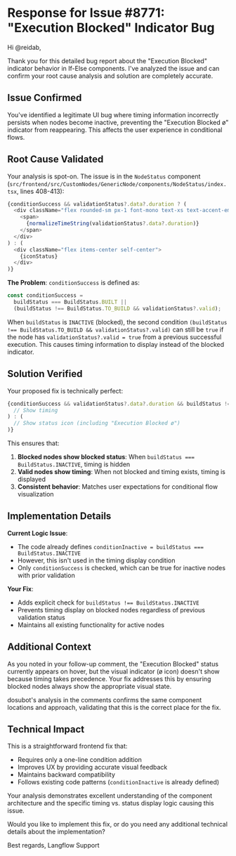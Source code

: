 # Response for Issue #8771: "Execution Blocked" Indicator Bug

Hi @reidab,

Thank you for this detailed bug report about the "Execution Blocked" indicator behavior in If-Else components. I've analyzed the issue and can confirm your root cause analysis and solution are completely accurate.

## Issue Confirmed

You've identified a legitimate UI bug where timing information incorrectly persists when nodes become inactive, preventing the "Execution Blocked ø" indicator from reappearing. This affects the user experience in conditional flows.

## Root Cause Validated

Your analysis is spot-on. The issue is in the `NodeStatus` component (`src/frontend/src/CustomNodes/GenericNode/components/NodeStatus/index.tsx`, lines 408-413):

```typescript
{conditionSuccess && validationStatus?.data?.duration ? (
  <div className="flex rounded-sm px-1 font-mono text-xs text-accent-emerald-foreground transition-colors hover:bg-accent-emerald">
    <span>
      {normalizeTimeString(validationStatus?.data?.duration)}
    </span>
  </div>
) : (
  <div className="flex items-center self-center">
    {iconStatus}
  </div>
)}
```

**The Problem**: `conditionSuccess` is defined as:
```typescript
const conditionSuccess =
  buildStatus === BuildStatus.BUILT ||
  (buildStatus !== BuildStatus.TO_BUILD && validationStatus?.valid);
```

When `buildStatus` is `INACTIVE` (blocked), the second condition `(buildStatus !== BuildStatus.TO_BUILD && validationStatus?.valid)` can still be `true` if the node has `validationStatus?.valid = true` from a previous successful execution. This causes timing information to display instead of the blocked indicator.

## Solution Verified

Your proposed fix is technically perfect:

```typescript
{conditionSuccess && validationStatus?.data?.duration && buildStatus !== BuildStatus.INACTIVE ? (
  // Show timing
) : (
  // Show status icon (including "Execution Blocked ø")
)}
```

This ensures that:
1. **Blocked nodes show blocked status**: When `buildStatus === BuildStatus.INACTIVE`, timing is hidden
2. **Valid nodes show timing**: When not blocked and timing exists, timing is displayed
3. **Consistent behavior**: Matches user expectations for conditional flow visualization

## Implementation Details

**Current Logic Issue**:
- The code already defines `conditionInactive = buildStatus === BuildStatus.INACTIVE`
- However, this isn't used in the timing display condition
- Only `conditionSuccess` is checked, which can be true for inactive nodes with prior validation

**Your Fix**:
- Adds explicit check for `buildStatus !== BuildStatus.INACTIVE`
- Prevents timing display on blocked nodes regardless of previous validation status
- Maintains all existing functionality for active nodes

## Additional Context

As you noted in your follow-up comment, the "Execution Blocked" status currently appears on hover, but the visual indicator (ø icon) doesn't show because timing takes precedence. Your fix addresses this by ensuring blocked nodes always show the appropriate visual state.

dosubot's analysis in the comments confirms the same component locations and approach, validating that this is the correct place for the fix.

## Technical Impact

This is a straightforward frontend fix that:
- Requires only a one-line condition addition
- Improves UX by providing accurate visual feedback
- Maintains backward compatibility
- Follows existing code patterns (`conditionInactive` is already defined)

Your analysis demonstrates excellent understanding of the component architecture and the specific timing vs. status display logic causing this issue.

Would you like to implement this fix, or do you need any additional technical details about the implementation?

Best regards,
Langflow Support